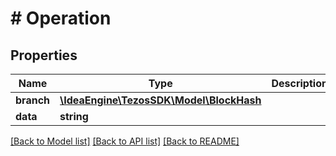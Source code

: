 # # Operation

## Properties

Name | Type | Description | Notes
------------ | ------------- | ------------- | -------------
**branch** | [**\IdeaEngine\TezosSDK\Model\BlockHash**](BlockHash.md) |  |
**data** | **string** |  |

[[Back to Model list]](../../README.md#models) [[Back to API list]](../../README.md#endpoints) [[Back to README]](../../README.md)
